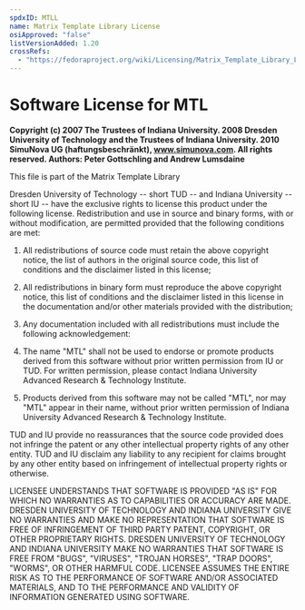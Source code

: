 ```yaml
---
spdxID: MTLL
name: Matrix Template Library License
osiApproved: "false"
listVersionAdded: 1.20
crossRefs: 
  - "https://fedoraproject.org/wiki/Licensing/Matrix_Template_Library_License"
---
```


# Software License for MTL

**Copyright (c) 2007 The Trustees of Indiana University. 2008 Dresden University of Technology and the Trustees of Indiana University. 2010 SimuNova UG (haftungsbeschränkt), www.simunova.com. All rights reserved. Authors: Peter Gottschling and Andrew Lumsdaine**

This file is part of the Matrix Template Library

Dresden University of Technology -- short TUD -- and Indiana University -- short IU -- have the exclusive rights to license this product under the following license. Redistribution and use in source and binary forms, with or without modification, are permitted provided that the following conditions are met:

1. All redistributions of source code must retain the above copyright notice, the list of authors in the original source code, this list of conditions and the disclaimer listed in this license;

2. All redistributions in binary form must reproduce the above copyright notice, this list of conditions and the disclaimer listed in this license in the documentation and/or other materials provided with the distribution;

3. Any documentation included with all redistributions must include the following acknowledgement:

4. The name "MTL" shall not be used to endorse or promote products derived from this software without prior written permission from IU or TUD. For written permission, please contact Indiana University Advanced Research & Technology Institute.

5. Products derived from this software may not be called "MTL", nor may "MTL" appear in their name, without prior written permission of Indiana University Advanced Research & Technology Institute.

TUD and IU provide no reassurances that the source code provided does not infringe the patent or any other intellectual property rights of any other entity. TUD and IU disclaim any liability to any recipient for claims brought by any other entity based on infringement of intellectual property rights or otherwise.

LICENSEE UNDERSTANDS THAT SOFTWARE IS PROVIDED "AS IS" FOR WHICH NO WARRANTIES AS TO CAPABILITIES OR ACCURACY ARE MADE. DRESDEN UNIVERSITY OF TECHNOLOGY AND INDIANA UNIVERSITY GIVE NO WARRANTIES AND MAKE NO REPRESENTATION THAT SOFTWARE IS FREE OF INFRINGEMENT OF THIRD PARTY PATENT, COPYRIGHT, OR OTHER PROPRIETARY RIGHTS. DRESDEN UNIVERSITY OF TECHNOLOGY AND INDIANA UNIVERSITY MAKE NO WARRANTIES THAT SOFTWARE IS FREE FROM "BUGS", "VIRUSES", "TROJAN HORSES", "TRAP DOORS", "WORMS", OR OTHER HARMFUL CODE. LICENSEE ASSUMES THE ENTIRE RISK AS TO THE PERFORMANCE OF SOFTWARE AND/OR ASSOCIATED MATERIALS, AND TO THE PERFORMANCE AND VALIDITY OF INFORMATION GENERATED USING SOFTWARE.
